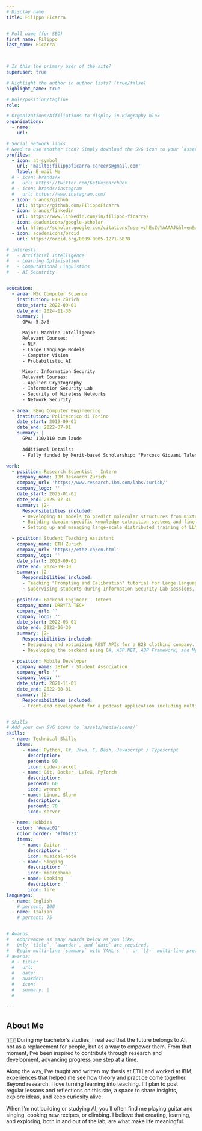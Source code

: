 ```yaml
---
# Display name
title: Filippo Ficarra


# Full name (for SEO)
first_name: Filippo
last_name: Ficarra

 

# Is this the primary user of the site?
superuser: true

# Highlight the author in author lists? (true/false)
highlight_name: true

# Role/position/tagline
role: 

# Organizations/Affiliations to display in Biography blox
organizations:
  - name: 
    url: 

# Social network links
# Need to use another icon? Simply download the SVG icon to your `assets/media/icons/` folder.
profiles:
  - icon: at-symbol
    url: 'mailto:filippoficarra.careers@gmail.com'
    label: E-mail Me
  # - icon: brands/x
  #   url: https://twitter.com/GetResearchDev
  # - icon: brands/instagram
  #   url: https://www.instagram.com/
  - icon: brands/github
    url: https://github.com/FilippoFicarra
  - icon: brands/linkedin
    url: https://www.linkedin.com/in/filippo-ficarra/
  - icon: academicons/google-scholar
    url: https://scholar.google.com/citations?user=zhExZoYAAAAJ&hl=en&oi=ao
  - icon: academicons/orcid
    url: https://orcid.org/0009-0005-1271-6078

# interests:
#   - Artificial Intelligence
#   - Learning Optimisation
#   - Computational Linguistics
#   - AI Secutrity


education:
  - area: MSc Computer Science
    institution: ETH Zürich
    date_start: 2022-09-01
    date_end: 2024-11-30
    summary: |
      GPA: 5.3/6

      Major: Machine Intelligence
      Relevant Courses:
      - NLP
      - Large Language Models
      - Computer Vision
      - Probabilistic AI

      Minor: Information Security
      Relevant Courses:
      - Applied Cryptography
      - Information Security Lab
      - Security of Wireless Networks
      - Network Security

  - area: BEng Computer Engineering
    institution: Politecnico di Torino
    date_start: 2019-09-01
    date_end: 2022-07-01
    summary: |
      GPA: 110/110 cum laude

      Additional Details:
      - Fully funded by Merit-based Scholarship: "Percoso Giovani Talenti"

work:
  - position: Research Scientist - Intern
    company_name: IBM Research Zürich
    company_url: 'https://www.research.ibm.com/labs/zurich/'
    company_logo: ''
    date_start: 2025-01-01
    date_end: 2025-07-31
    summary: |2-
      Responsibilities included:
      - Developing AI models to predict molecular structures from mixture IR spectra, achieving state-of-the-art accuracy surpassing human experts.
      - Building domain-specific knowledge extraction systems and fine-tuning LLMs for single-atom catalyst synthesis using DeepSpeed and LangChain.
      - Setting up and managing large-scale distributed training of LLMs (8B–405B parameters) on multi-node GPU clusters.

  - position: Student Teaching Assistant
    company_name: ETH Zürich
    company_url: 'https://ethz.ch/en.html'
    company_logo: ''
    date_start: 2023-09-01
    date_end: 2024-09-30
    summary: |2-
      Responsibilities included:
      - Teaching "Prompting and Calibration" tutorial for Large Language Models; wrote, supervised, and corrected the final exam.
      - Supervising students during Information Security Lab sessions, testing assignments in advance, and leading tutorials including the Tamarin tutorial.

  - position: Backend Engineer - Intern
    company_name: ORBYTA TECH
    company_url: ''
    company_logo: ''
    date_start: 2022-03-01
    date_end: 2022-06-30
    summary: |2-
      Responsibilities included:
      - Designing and optimizing REST APIs for a B2B clothing company.
      - Developing the backend using C#, ASP.NET, ABP Framework, and MySQL database.

  - position: Mobile Developer
    company_name: JEToP - Student Association
    company_url: ''
    company_logo: ''
    date_start: 2021-11-01
    date_end: 2022-08-31
    summary: |2-
      Responsibilities included:
      - Front-end development for a podcast application including multimedia player, routing, and pages using Typescript and React Native.


# Skills
# Add your own SVG icons to `assets/media/icons/`
skills:
  - name: Technical Skills
    items:
      - name: Python, C#, Java, C, Bash, Javascript / Typescript
        description:
        percent: 90
        icon: code-bracket
      - name: Git, Docker, LaTeX, PyTorch
        description:
        percent: 60
        icon: wrench
      - name: Linux, Slurm
        description:
        percent: 70
        icon: server

  - name: Hobbies
    color: '#eeac02'
    color_border: '#f0bf23'
    items:
      - name: Guitar
        description: ''
        icon: musical-note
      - name: Singing
        description: ''
        icon: microphone
      - name: Cooking
        description: ''
        icon: fire
languages:
  - name: English
    # percent: 100
  - name: Italian
    # percent: 75


# Awards.
#   Add/remove as many awards below as you like.
#   Only `title`, `awarder`, and `date` are required.
#   Begin multi-line `summary` with YAML's `|` or `|2-` multi-line prefix and indent 2 spaces below.
# awards:
  # - title: 
  #   url: 
  #   date: 
  #   awarder: 
  #   icon: 
  #   summary: |
  #     
 
---
```


## About Me

🇮🇹 During my bachelor’s studies, I realized that the future belongs to AI, not as a replacement for people, but as a way to empower them. From that moment, I’ve been inspired to contribute through research and development, advancing progress one step at a time.

Along the way, I’ve taught and written my thesis at ETH and worked at IBM, experiences that helped me see how theory and practice come together. Beyond research, I love turning learning into teaching. I’ll plan to post regular lessons and reflections on this site, a space to share insights, explore ideas, and keep curiosity alive. 

When I’m not building or studying AI, you’ll often find me playing guitar and singing, cooking new recipes, or climbing. 
I believe that creating, learning, and exploring, both in and out of the lab, are what make life meaningful.

